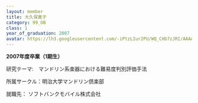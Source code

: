 ```yaml
---
layout: member
title: 大久保寛子
category: 99_OB
class: 1
year_of_graduation: 2007
avatar: https://lh3.googleusercontent.com/-iPtzLIur2PU/WQ_CHb7zJRI/AAAAAAAAqO0/QRwGmO-fBeAt60WLpzUUH7tWJlO9bfWgwCLcB/p-s300/%25E5%25A4%25A7%25E4%25B9%2585%25E4%25BF%259D%25E3%2581%2595%25E3%2582%2593%25E3%2581%259D%25E3%2581%25AE%25EF%25BC%2592.jpg
---
```

**2007年度卒業（1期生）**

研究テーマ:　マンドリン系楽器における難易度判別評価手法

所属サークル：明治大学マンドリン倶楽部

就職先： ソフトバンクモバイル株式会社
